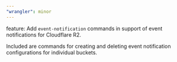 ```yaml
---
"wrangler": minor
---
```


feature: Add `event-notification` commands in support of event notifications for Cloudflare R2.

Included are commands for creating and deleting event notification configurations for individual buckets.
